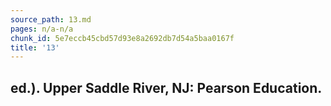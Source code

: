 ```yaml
---
source_path: 13.md
pages: n/a-n/a
chunk_id: 5e7eccb45cbd57d93e8a2692db7d54a5baa0167f
title: '13'
---
```

## ed.). Upper Saddle River, NJ: Pearson Education.
